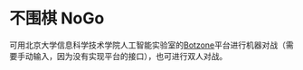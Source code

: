 # 不围棋 NoGo

可用北京大学信息科学技术学院人工智能实验室的[Botzone](https://botzone.org.cn/)平台进行机器对战（需要手动输入，因为没有实现平台的接口），也可进行双人对战。
